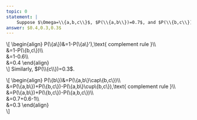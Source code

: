 ```yaml
---
topic: 0
statement: |
    Suppose $\Omega=\\{a,b,c\\}$, $P(\\{a,b\\})=0.7$, and $P(\\{b,c\\})=0.6$. Compute the probabilities of $\\{a\\}$, $\\{b\\}$, and $\\{c\\}$.
answer: $0.4,0.3,0.3$
---
```

\\[
    \begin{align}
    P(\\{a\\})&=1-P(\\{a\\}'),\text{ complement rule }\\\\\
    &=1-P(\\{b,c\\})\\\\\
    &=1-0.6\\\\\
    &=0.4
    \end{align}    
\\]
Similarly, $P(\\{c\\})=0.3$.

\\[
    \begin{align}
    P(\\{b\\})&=P(\\{a,b\\}\cap\\{b,c\\})\\\\\
    &=P(\\{a,b\\})+P(\\{b,c\\})-P(\\{a,b\\}\cup\\{b,c\\}),\text{ complement rule }\\\\\
    &=P(\\{a,b\\})+P(\\{b,c\\})-P(\\{a,b,c\\})\\\\\
    &=0.7+0.6-1\\\\\
    &=0.3
    \end{align}    
\\]